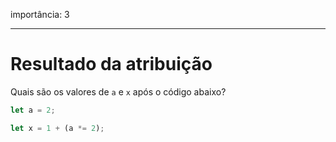 importância: 3

---

# Resultado da atribuição

Quais são os valores de `a` e `x` após o código abaixo?

```js
let a = 2;

let x = 1 + (a *= 2);
```
